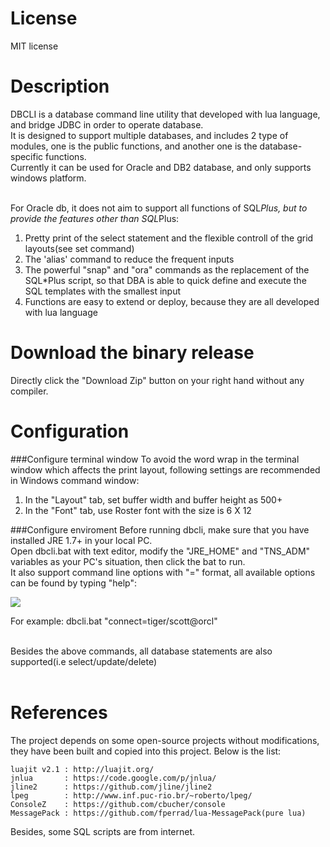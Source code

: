 License
============
MIT license

Description
=============

DBCLI is a database command line utility that developed with lua language, and bridge JDBC in order to operate database.<br> 
It is designed to support multiple databases, and includes 2 type of modules, one is the public functions, and another one is the database-specific functions.<br>
Currently it can be used for Oracle and DB2 database, and only supports windows platform.<br><br>

For Oracle db, it does not aim to support all functions of SQL*Plus, but to provide the features other than SQL*Plus:<br>
1) Pretty print of the select statement and the flexible controll of the grid layouts(see set command)<br>
2) The 'alias' command to reduce the frequent inputs<br>
3) The powerful "snap" and "ora" commands as the replacement of the SQL*Plus script, so that DBA is able to quick define and execute the SQL templates with the smallest input<br>
4) Functions are easy to extend or deploy, because they are all developed with lua language<br>

Download the binary release
============
Directly click the "Download Zip" button on your right hand without any compiler.

Configuration
============
###Configure terminal window
To avoid the word wrap in the terminal window which affects the print layout, following settings are recommended in Windows command window:<br>
1. In the "Layout" tab, set buffer width and buffer height as 500+<br>
2. In the "Font" tab, use Roster font with the size is 6 X 12<br>

###Configure enviroment
Before running dbcli, make sure that you have installed JRE 1.7+ in your local PC.<br>
Open dbcli.bat with text editor, modify the "JRE_HOME" and "TNS_ADM" variables as your PC's situation, then click the bat to run.<br>
It also support command line options with "<command>=<args>" format, all available options can be found by typing "help":<br>

[drag]:https://raw.githubusercontent.com/hyee/dbcli/master/help.png
![][drag]

For example: dbcli.bat "connect=tiger/scott@orcl"<br><br>

Besides the above commands, all database statements are also supported(i.e select/update/delete)<br><br>


References
============
The project depends on some open-source projects without modifications, they have been built and copied into this project.
Below is the list:<br>

    luajit v2.1 : http://luajit.org/
    jnlua       : https://code.google.com/p/jnlua/
    jline2      : https://github.com/jline/jline2
    lpeg        : http://www.inf.puc-rio.br/~roberto/lpeg/
    ConsoleZ    : https://github.com/cbucher/console
    MessagePack : https://github.com/fperrad/lua-MessagePack(pure lua)


Besides, some SQL scripts are from internet.
